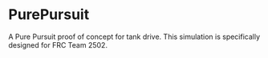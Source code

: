 # PurePursuit
A Pure Pursuit proof of concept for tank drive. This simulation is specifically designed for FRC Team 2502.
